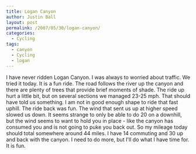 ```yaml
---
title: Logan Canyon
author: Justin Ball
layout: post
permalink: /2007/05/30/logan-canyon/
categories:
  - Cycling
tags:
  - canyon
  - Cycling
  - logan
---
```


I have never ridden Logan Canyon. I was always to worried about traffic. We tried it today. It is a fun ride. The road follows the river up the canyon and there are plenty of trees that provide brief moments of shade. The ride up hurt a little bit, but on several sections we managed 23-25 mph. That should have told us something. I am not in good enough shape to ride that fast uphill. The ride back was fun. The wind that sent us up at higher speed slowed us down. It seems strange to only be able to do 20 on a downhill, but the wind seems to want to hold you in place - like the canyon has consumed you and is not going to puke you back out. So my mileage today should total somewhere around 44 miles. I have 14 commuting and 30 up and back with the canyon. I need to do more, but I'll do what I have time for. It is fun.